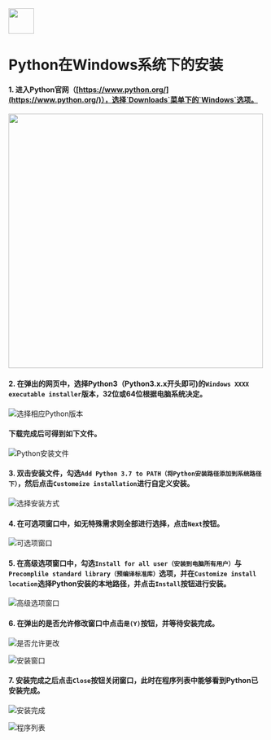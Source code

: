 <img src="./image/logo.png" height="50" /> 

# Python在Windows系统下的安装


#### 1. 进入Python官网（[https://www.python.org/](https://www.python.org/)），选择`Downloads`菜单下的`Windows`选项。

<img src="./image/01.png" height="500" /> 

#### 2. 在弹出的网页中，选择Python3（Python3.x.x开头即可)的`Windows XXXX executable installer`版本，32位或64位根据电脑系统决定。

![选择相应Python版本](image/02.png)

#### 下载完成后可得到如下文件。

![Python安装文件](image/03.png)

#### 3. 双击安装文件，勾选`Add Python 3.7 to PATH（将Python安装路径添加到系统路径下）`，然后点击`Customeize installation`进行自定义安装。

![选择安装方式](image/04.png)

#### 4. 在可选项窗口中，如无特殊需求则全部进行选择，点击`Next`按钮。

![可选项窗口](image/05.png)

#### 5. 在高级选项窗口中，勾选`Install for all user（安装到电脑所有用户）`与`Precomplile standard library（预编译标准库）`选项，并在`Customize install location`选择Python安装的本地路径，并点击`Install`按钮进行安装。

![高级选项窗口](image/06.png)

#### 6. 在弹出的是否允许修改窗口中点击`是(Y)`按钮，并等待安装完成。

![是否允许更改](image/07.png)

![安装窗口](image/08.png)

#### 7. 安装完成之后点击`Close`按钮关闭窗口，此时在程序列表中能够看到Python已安装完成。


![安装完成](image/09.png)

![程序列表](image/10.png)

